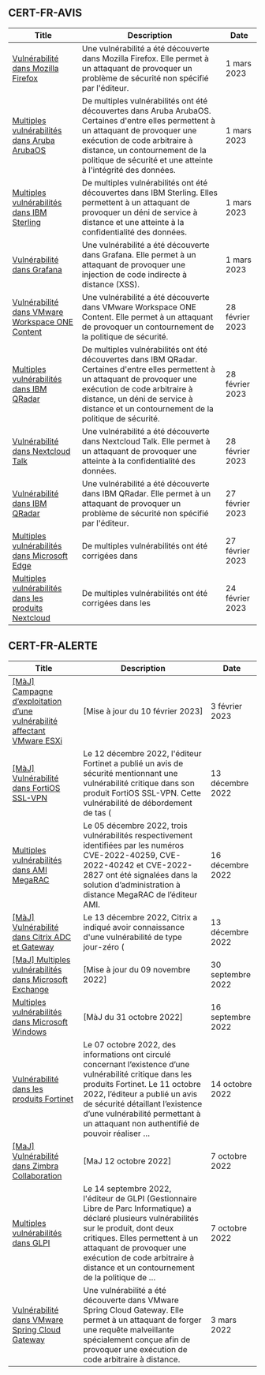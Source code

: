 
## CERT-FR-AVIS
|Title|Description|Date|
|---|---|---|
| [Vulnérabilité dans Mozilla Firefox](https://www.cert.ssi.gouv.fr/avis/CERTFR-2023-AVI-0179/) | Une vulnérabilité a été découverte dans Mozilla Firefox. Elle permet à un attaquant de provoquer un problème de sécurité non spécifié par l'éditeur. | 1 mars 2023 |
| [Multiples vulnérabilités dans Aruba ArubaOS](https://www.cert.ssi.gouv.fr/avis/CERTFR-2023-AVI-0178/) | De multiples vulnérabilités ont été découvertes dans Aruba ArubaOS. Certaines d'entre elles permettent à un attaquant de provoquer une exécution de code arbitraire à distance, un contournement de la politique de sécurité et une atteinte à l'intégrité des données. | 1 mars 2023 |
| [Multiples vulnérabilités dans IBM Sterling](https://www.cert.ssi.gouv.fr/avis/CERTFR-2023-AVI-0177/) | De multiples vulnérabilités ont été découvertes dans IBM Sterling. Elles permettent à un attaquant de provoquer un déni de service à distance et une atteinte à la confidentialité des données. | 1 mars 2023 |
| [Vulnérabilité dans Grafana](https://www.cert.ssi.gouv.fr/avis/CERTFR-2023-AVI-0176/) | Une vulnérabilité a été découverte dans Grafana. Elle permet à un attaquant de provoquer une injection de code indirecte à distance (XSS). | 1 mars 2023 |
| [Vulnérabilité dans VMware Workspace ONE Content](https://www.cert.ssi.gouv.fr/avis/CERTFR-2023-AVI-0175/) | Une vulnérabilité a été découverte dans VMware Workspace ONE Content. Elle permet à un attaquant de provoquer un contournement de la politique de sécurité. | 28 février 2023 |
| [Multiples vulnérabilités dans IBM QRadar](https://www.cert.ssi.gouv.fr/avis/CERTFR-2023-AVI-0174/) | De multiples vulnérabilités ont été découvertes dans IBM QRadar. Certaines d'entre elles permettent à un attaquant de provoquer une exécution de code arbitraire à distance, un déni de service à distance et un contournement de la politique de sécurité. | 28 février 2023 |
| [Vulnérabilité dans Nextcloud Talk](https://www.cert.ssi.gouv.fr/avis/CERTFR-2023-AVI-0173/) | Une vulnérabilité a été découverte dans Nextcloud Talk. Elle permet à un attaquant de provoquer une atteinte à la confidentialité des données. | 28 février 2023 |
| [Vulnérabilité dans IBM QRadar](https://www.cert.ssi.gouv.fr/avis/CERTFR-2023-AVI-0172/) | Une vulnérabilité a été découverte dans IBM QRadar. Elle permet à un attaquant de provoquer un problème de sécurité non spécifié par l'éditeur. | 27 février 2023 |
| [Multiples vulnérabilités dans Microsoft Edge](https://www.cert.ssi.gouv.fr/avis/CERTFR-2023-AVI-0171/) | De multiples vulnérabilités ont été corrigées dans  | 27 février 2023 |
| [Multiples vulnérabilités dans les produits Nextcloud](https://www.cert.ssi.gouv.fr/avis/CERTFR-2023-AVI-0170/) | De multiples vulnérabilités ont été corrigées dans les  | 24 février 2023 |
## CERT-FR-ALERTE
|Title|Description|Date|
|---|---|---|
| [[MàJ] Campagne d’exploitation d’une vulnérabilité affectant VMware ESXi](https://www.cert.ssi.gouv.fr/alerte/CERTFR-2023-ALE-015/) | [Mise à jour du 10 février 2023] | 3 février 2023 |
| [[MàJ] Vulnérabilité dans FortiOS SSL-VPN](https://www.cert.ssi.gouv.fr/alerte/CERTFR-2022-ALE-012/) | Le 12 décembre 2022, l'éditeur Fortinet a publié un avis de sécurité mentionnant une vulnérabilité critique dans son produit FortiOS SSL-VPN. Cette vulnérabilité de débordement de tas ( | 13 décembre 2022 |
| [Multiples vulnérabilités dans AMI MegaRAC](https://www.cert.ssi.gouv.fr/alerte/CERTFR-2022-ALE-014/) | Le 05 décembre 2022, trois vulnérabilités respectivement identifiées par les numéros CVE-2022-40259, CVE-2022-40242 et CVE-2022-2827 ont été signalées dans la solution d’administration à distance MegaRAC de l’éditeur AMI. | 16 décembre 2022 |
| [[MàJ] Vulnérabilité dans Citrix ADC et Gateway](https://www.cert.ssi.gouv.fr/alerte/CERTFR-2022-ALE-013/) | Le 13 décembre 2022, Citrix a indiqué avoir connaissance d'une vulnérabilité de type jour-zéro ( | 13 décembre 2022 |
| [[MaJ] Multiples vulnérabilités dans Microsoft Exchange](https://www.cert.ssi.gouv.fr/alerte/CERTFR-2022-ALE-008/) | [Mise à jour du 09 novembre 2022] | 30 septembre 2022 |
| [Multiples vulnérabilités dans Microsoft Windows](https://www.cert.ssi.gouv.fr/alerte/CERTFR-2022-ALE-007/) | [MàJ du 31 octobre 2022] | 16 septembre 2022 |
| [Vulnérabilité dans les produits Fortinet](https://www.cert.ssi.gouv.fr/alerte/CERTFR-2022-ALE-011/) | Le 07 octobre 2022, des informations ont circulé concernant l’existence d’une vulnérabilité critique dans les produits Fortinet. Le 11 octobre 2022, l’éditeur a publié un avis de sécurité détaillant l’existence d’une vulnérabilité permettant à un attaquant non authentifié de pouvoir réaliser … | 14 octobre 2022 |
| [[MaJ] Vulnérabilité dans Zimbra Collaboration](https://www.cert.ssi.gouv.fr/alerte/CERTFR-2022-ALE-009/) | [MaJ 12 octobre 2022]  | 7 octobre 2022 |
| [Multiples vulnérabilités dans GLPI](https://www.cert.ssi.gouv.fr/alerte/CERTFR-2022-ALE-010/) | Le 14 septembre 2022, l'éditeur de GLPI (Gestionnaire Libre de Parc Informatique) a déclaré plusieurs vulnérabilités sur le produit, dont deux critiques. Elles permettent à un attaquant de provoquer une exécution de code arbitraire à distance et un contournement de la politique de … | 7 octobre 2022 |
| [Vulnérabilité dans VMware Spring Cloud Gateway](https://www.cert.ssi.gouv.fr/alerte/CERTFR-2022-ALE-002/) | Une vulnérabilité a été découverte dans VMware Spring Cloud Gateway. Elle permet à un attaquant de forger une requête malveillante spécialement conçue afin de provoquer une exécution de code arbitraire à distance. | 3 mars 2022 |
